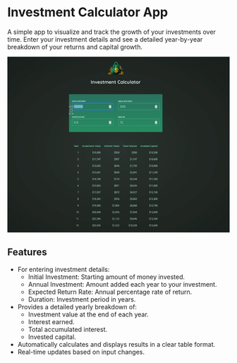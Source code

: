 # Investment Calculator App

A simple app to visualize and track the growth of your investments over time. Enter your investment details and see a detailed year-by-year breakdown of your returns and capital growth.

![image](./DEMO.GIF)

## Features

- For entering investment details:
  - Initial Investment: Starting amount of money invested.
  - Annual Investment: Amount added each year to your investment.
  - Expected Return Rate: Annual percentage rate of return.
  - Duration: Investment period in years.
- Provides a detailed yearly breakdown of:
  - Investment value at the end of each year.
  - Interest earned.
  - Total accumulated interest.
  - Invested capital.
- Automatically calculates and displays results in a clear table format.
- Real-time updates based on input changes.
